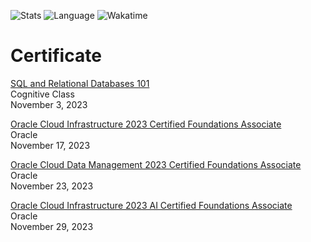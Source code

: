 ![Stats](https://github-readme-stats.vercel.app/api?username=kuroxi&show_icons=true&theme=onedark&card_width=495&rank_icon=percentile&hide_border=true&border_radius=0)
![Language](https://github-readme-stats.vercel.app/api/top-langs/?username=kuroxi&show_icons=true&count_private=true&theme=onedark&layout=compact&hide_border=true&card_width=495&border_radius=0)
![Wakatime](https://github-readme-stats.vercel.app/api/wakatime/?username=kuroxi&repo=github-readme-stats&theme=onedark&layout=compact&hide_border=true&border_radius=0&langs_count=10)

# Certificate
[SQL and Relational Databases 101](https://courses.cognitiveclass.ai/certificates/de1b0699ec6b4e9aa26dbcfe2bae573b)\
Cognitive Class\
November 3, 2023

[Oracle Cloud Infrastructure 2023 Certified Foundations Associate](https://catalog-education.oracle.com/pls/certview/sharebadge?id=61C2468F5A1C486594BCB50022D8072165C70CE57D744E787149D6F4924AE65A)\
Oracle\
November 17, 2023

[Oracle Cloud Data Management 2023 Certified Foundations Associate](https://catalog-education.oracle.com/pls/certview/sharebadge?id=B9D124D8D8B8B64E9D6161828E5012D84514BAF577E972E5C1528247095DC86A)\
Oracle\
November 23, 2023

[Oracle Cloud Infrastructure 2023 AI Certified Foundations Associate](https://catalog-education.oracle.com/pls/certview/sharebadge?id=DB8CE2CCC7A4685D570ECF3C179F7015445120EE819B96556F8C2F364ADEB753)\
Oracle\
November 29, 2023
